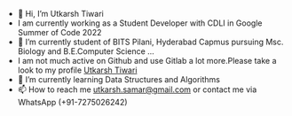 - 👋 Hi, I’m Utkarsh Tiwari
- I am currently working as a Student Developer with CDLI in Google Summer of Code 2022
- 👀 I’m currently student of BITS Pilani, Hyderabad Capmus pursuing Msc. Biology and B.E.Computer Science ...
- I am not much active on Github and use Gitlab a lot more.Please take a look to my profile [Utkarsh Tiwari](https://gitlab.com/UtkarshTiwari123)
- 🌱 I’m currently learning Data Structures and Algorithms
- 📫 How to reach me utkarsh.samar@gmail.com or contact me via WhatsApp (+91-7275026242)


<!---
UtkarshTiwari123/UtkarshTiwari123 is a ✨ special ✨ repository because its `README.md` (this file) appears on your GitHub profile.
You can click the Preview link to take a look at your changes.
--->
